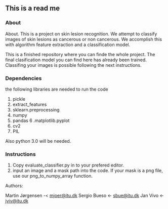 ## This is a read me
### About 
About. This is a project on skin lesion recognition. We attempt to classify images of skin lesions as cancerous or non cancerous. We accomplish this with algorithm feature extraction and a classification model.

This is a finished repository where you can finde the whole project. The final clasification model you can find here has already been trained. Classifing your images is possible following the next instructions.


### Dependencies
the following libraries are needed to run the code
 1. pickle
 2. extract_features
 3. sklearn.preprocessing
 4. numpy
 5. pandas
 6 .matplotlib.pyplot
 7. cv2
 8. PIL

Also python 3.0 will be needed.


### Instructions 

1. Copy evaluate_classifier.py in to your prefered editor.
2. input an image and a mask path into the code. If your mask is a png file, use our png_to_numpy_array function.
   


Authors:

Martin Jørgensen -< mjoer@itu.dk
Sergio Bueso <- sbue@itu.dk
Jan Vivo <- jviv@itu.dk


